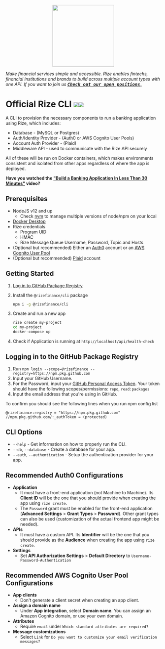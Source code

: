 <p align="center">
  <a href="https://rizefs.com" target="_blank" align="center">
    <img src="https://rizefs.com/wp-content/uploads/2021/01/rizelogo-grey.svg" width="200">
  </a>
  <br />
</p>




*Make financial services simple and accessible. Rize enables fintechs, financial institutions and brands to build across multiple account types with one API.* *If you want to join us [<kbd>**Check out our open positions**</kbd>](https://rizefs.com/careers/)_*



# Official Rize CLI ![](https://img.shields.io/badge/CLI-NodeApp-blue)![](https://img.shields.io/badge/Version-1.0.0-green)

A CLI to provision the necessary components to run a banking application using Rize, which includes:

- Database - (MySQL or Postgres)
- Auth/Identity Provider - (Auth0 or AWS Cognito User Pools)
- Account Auth Provider - (Plaid)
- Middleware API - used to communicate with the Rize API securely

All of these will be run on Docker containers, which makes environments consistent and isolated from other apps regardless of where the app is deployed.

**Have you watched the ["Build a Banking Application In Less Than 30 Minutes"](https://www.youtube.com/watch?v=m_uHTh8009c&t=1s) video?**

## Prerequisites

- NodeJS v12 and up
  - Check [nvm](https://github.com/creationix/nvm) to manage multiple versions of node/npm on your local
- [Docker Desktop](https://www.docker.com/products/docker-desktop)
- Rize credentials
  - Program UID
  - HMAC
  - Rize Message Queue Username, Password, Topic and Hosts
- (Optional but recommended) Either an [Auth0](https://auth0.com/) account or an [AWS Cognito User Pool](https://docs.aws.amazon.com/cognito/latest/developerguide/cognito-user-identity-pools.html)
- (Optional but recommended) [Plaid](https://plaid.com/) account

## Getting Started

1. [Log in to GitHub Package Registry](#logging-in-to-the-github-package-registry)

2. Install the `@rizefinance/cli` package 

   ```sh
   npm i -g @rizefinance/cli
   ```

3. Create and run a new app

   ```sh
   rize create my-project
   cd my-project
   docker-compose up
   ```

4. Check if Application is running at `http://localhost/api/health-check`

## Logging in to the GitHub Package Registry

1. Run `npm login --scope=@rizefinance --registry=https://npm.pkg.github.com`
2. Input your GitHub Username.
3. For the Password, input your [GitHub Personal Access Token](https://docs.github.com/en/github/authenticating-to-github/creating-a-personal-access-token). Your token should have the following scopes/permissions: `repo`, `read:packages`
4. Input the email address that you're using in GitHub.

To confirm you should see the following lines when you run npm config list

```
@rizefinance:registry = "https://npm.pkg.github.com"
//npm.pkg.github.com/:_authToken = (protected)
```

## CLI Options

- `--help` - Get information on how to properly run the CLI.
- `--db`, `--database` - Create a database for your app.
- `--auth`, `--authentication` - Setup the authentication provider for your app.

## Recommended Auth0 Configurations

- **Application**
  - It must have a front-end application (not Machine to Machine). Its **Client ID** will be the one that you should provide when creating the app using `rize create`.
  - The `Password` grant must be enabled for the front-end application (**Advanced Settings** > **Grant Types** > **Password**). Other grant types can also be used (customization of the actual frontend app might be needed).
- **APIs**
  - It must have a custom API. Its **Identifier** will be the one that you should provide as the **Audience** when creating the app using `rize create`.
- **Settings**
  - Set **API Authorization Settings** > **Default Directory** to `Username-Password-Authentication`

## Recommended AWS Cognito User Pool Configurations

- **App clients**
  - Don't generate a client secret when creating an app client.
- **Assign a domain name**
  - Under **App integration**, select **Domain name**. You can assign an Amazon Cognito domain, or use your own domain.
- **Attributes**
  - Require `email` under `Which standard attributes are required?
    `
- **Message customizations**
  - Select `Link`  for `Do you want to customize your email verification messages?`
